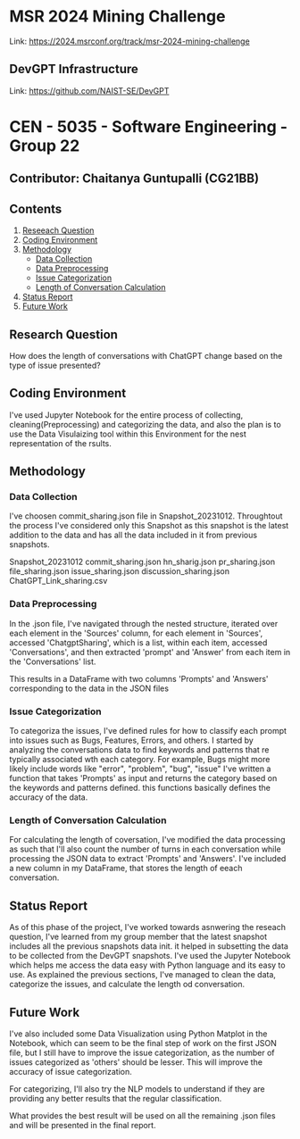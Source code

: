 # MSR 2024 Mining Challenge
Link: https://2024.msrconf.org/track/msr-2024-mining-challenge
## DevGPT Infrastructure
Link: https://github.com/NAIST-SE/DevGPT

# CEN - 5035 - Software Engineering - Group 22
## Contributor: Chaitanya Guntupalli (CG21BB)

## Contents

1. [Reseeach Question](#research-question)
2. [Coding Environment](#coding-environment)
3. [Methodology](#methodology)
	- [Data Collection](#data-collection)
	- [Data Preprocessing](#data-preprocessing)
	- [Issue Categorization](#issue-categorization)
	- [Length of Conversation Calculation](#length-of-conversation-calculation)
4. [Status Report](#status-report)
5. [Future Work](#future-work)

## Research Question

How does the length of conversations with ChatGPT change based on the type of issue presented? 

## Coding Environment

I've used Jupyter Notebook for the entire process of collecting, cleaning(Preprocessing) and categorizing the data, and also the plan is to use the Data Visulaizing tool within this Environment for the nest representation of the rsults.

## Methodology

### Data Collection

I've choosen commit_sharing.json file in Snapshot_20231012. Throughtout the process I've considered only this Snapshot as this snapshot is the latest addition to the data and has all the data included in it from previous snapshots.

Snapshot_20231012
	commit_sharing.json
	hn_sharig.json
	pr_sharing.json
	file_sharing.json
	issue_sharing.json
	discussion_sharing.json
	ChatGPT_Link_sharing.csv

### Data Preprocessing

In the .json file, I've navigated through the nested structure, iterated over each element in the 'Sources' column, for each element in 'Sources', accessed 'ChatgptSharing', which is a list, within each item, accessed 'Conversations', and then extracted 'prompt' and 'Answer' from each item in the 'Conversations' list.

This results in a DataFrame with two columns 'Prompts' and 'Answers' corresponding to the data in the JSON files

### Issue Categorization

To categoriza the issues, I've defined rules for how to classify each prompt into issues such as Bugs, Features, Errors, and others. I started by analyzing the conversations data to find keywords and patterns that re typically associated wth each category.
For example, Bugs might more likely include words like "error", "problem", "bug", "issue"
I've written a function that takes 'Prompts' as input and returns the category based on the keywords and patterns defined. this functions basically defines the accuracy of the data.

### Length of Conversation Calculation

For calculating the length of coversation, I've modified the data processing as such that I'll also count the number of turns in each conversation while processing the JSON data to extract 'Prompts' and 'Answers'.
I've included a new column in my DataFrame, that stores the length of eeach conversation.

## Status Report

As of this phase of the project, I've worked towards asnwering the reseach question, I've learned from my group member that the latest snapshot includes all the previous snapshots data init. it helped in subsetting the data to be collected from the DevGPT snapshots. I've used the Jupyter Notebook which helps me access the data easy with Python language and its easy to use. As explained the previous sections, I've managed to clean the data, categorize the issues, and calculate the length od conversation.

## Future Work

I've also included some Data Visualization using Python Matplot in the Notebook, which can seem to be the final step of work on the first JSON file, but I still have to improve the issue categorization, as the number of issues categorized as 'others' should be lesser. 
This will improve the accuracy of issue categorization.

For categorizing, I'll also try the NLP models to understand if they are providing any better results that the regular classification.

What provides the best result will be used on all the remaining .json files and will be presented in the final report.

